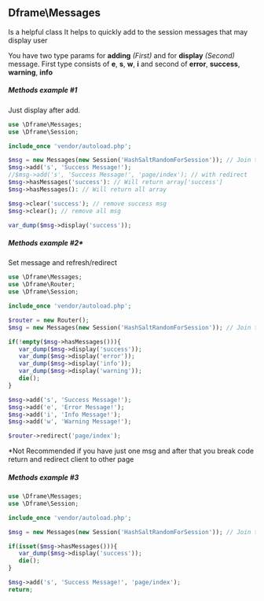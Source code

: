 ## Dframe\Messages
Is a helpful class It helps to quickly add to the session messages that may display user

You have two type params for **adding** *(First)* and for **display** *(Second)* message. First type consists of **e**, **s**, **w**, **i** and second of **error**, **success**, **warning**, **info**



##### Methods example #1
Just display after add.
```php
use \Dframe\Messages;
use \Dframe\Session;

include_once 'vendor/autoload.php';

$msg = new Messages(new Session('HashSaltRandomForSession')); // Join the current session
$msg->add('s', 'Success Message!');
//$msg->add('s', 'Success Message!', 'page/index'); // with redirect 
$msg->hasMessages('success'): // Will return array['success']
$msg->hasMessages(): // Will return all array

$msg->clear('success'); // remove success msg
$msg->clear(); // remove all msg

var_dump($msg->display('success'));
```


##### Methods example #2*
Set message and refresh/redirect
```php
use \Dframe\Messages;
use \Dframe\Router;
use \Dframe\Session;

include_once 'vendor/autoload.php';

$router = new Router();
$msg = new Messages(new Session('HashSaltRandomForSession')); // Join the current session

if(!empty($msg->hasMessages())){
   var_dump($msg->display('success'));
   var_dump($msg->display('error'));
   var_dump($msg->display('info'));
   var_dump($msg->display('warning'));
   die();
}

$msg->add('s', 'Success Message!'); 
$msg->add('e', 'Error Message!'); 
$msg->add('i', 'Info Message!'); 
$msg->add('w', 'Warning Message!');

$router->redirect('page/index');

```

*Not Recommended if you have just one msg and after that you break code return and redirect client to other page

##### Methods example #3

```php
use \Dframe\Messages;
use \Dframe\Session;

include_once 'vendor/autoload.php';

$msg = new Messages(new Session('HashSaltRandomForSession')); // Join the current session

if(isset($msg->hasMessages())){
   var_dump($msg->display('success'));
   die();
}

$msg->add('s', 'Success Message!', 'page/index');
return;

```



